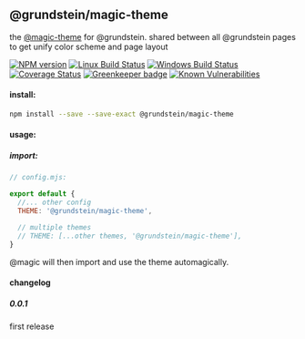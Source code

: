 ## @grundstein/magic-theme

the [@magic-theme](https://magic-themes.github.io/) for @grundstein.
shared between all @grundstein pages to get unify color scheme and page layout

[![NPM version][npm-image]][npm-url]
[![Linux Build Status][travis-image]][travis-url]
[![Windows Build Status][appveyor-image]][appveyor-url]
[![Coverage Status][coveralls-image]][coveralls-url]
[![Greenkeeper badge][greenkeeper-image]][greenkeeper-url]
[![Known Vulnerabilities][snyk-image]][snyk-url]

[npm-image]: https://img.shields.io/npm/v/@grundstein/magic-theme.svg
[npm-url]: https://www.npmjs.com/package/@grundstein/magic-theme
[travis-image]: https://img.shields.io/travis/com/grundstein/magic-theme/master
[travis-url]: https://travis-ci.com/grundstein/magic-theme
[appveyor-image]: https://img.shields.io/appveyor/ci/magicthemes/docs/master.svg
[appveyor-url]: https://ci.appveyor.com/project/magicthemes/docs/branch/master
[coveralls-image]: https://coveralls.io/repos/github/grundstein/magic-theme/badge.svg
[coveralls-url]: https://coveralls.io/github/grundstein/magic-theme
[greenkeeper-image]: https://badges.greenkeeper.io/grundstein/magic-theme.svg
[greenkeeper-url]: https://badges.greenkeeper.io/grundstein/magic-theme.svg
[snyk-image]: https://snyk.io/test/github/grundstein/magic-theme/badge.svg
[snyk-url]: https://snyk.io/test/github/grundstein/magic-theme

#### install:
```bash
npm install --save --save-exact @grundstein/magic-theme
```

#### usage:

##### import:
```javascript
// config.mjs:

export default {
  //... other config
  THEME: '@grundstein/magic-theme',

  // multiple themes
  // THEME: [...other themes, '@grundstein/magic-theme'],
}
```

@magic will then import and use the theme automagically.

#### changelog
##### 0.0.1
first release
